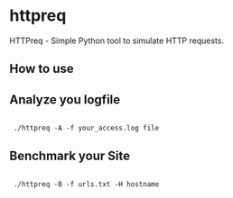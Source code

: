httpreq
=======

HTTPreq - Simple Python tool to simulate HTTP requests.

How to use
----------

Analyze you logfile
-------------------

<code>
 ./httpreq -A -f your_access.log file
</code>


Benchmark your Site
-------------------

<code>
 ./httpreq -B -f urls.txt -H hostname
</code>
